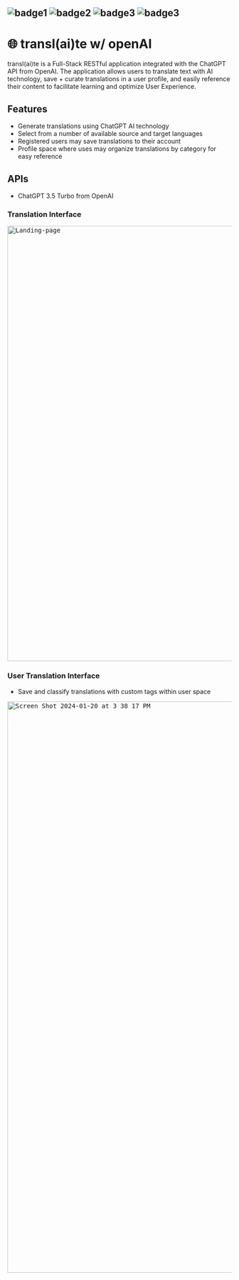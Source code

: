 ## ![badge1](https://img.shields.io/badge/Front--end-React-blue) ![badge2](https://img.shields.io/badge/Back--end-Node.js-green) ![badge3](https://img.shields.io/badge/MongoDB-important) ![badge3](https://img.shields.io/badge/Styled--Components-yellow)

# :globe_with_meridians: transl(ai)te w/ openAI

<p> transl(ai)te is a Full-Stack RESTful application integrated with the ChatGPT API from OpenAI. The application allows users to translate text with AI technology, save + curate translations in a user profile, and easily reference their content to facilitate learning and optimize User Experience. <p>

## Features

- Generate translations using ChatGPT AI technology
- Select from a number of available source and target languages
- Registered users may save translations to their account
- Profile space where uses may organize translations by category for easy reference
  
## APIs
  
- ChatGPT 3.5 Turbo from OpenAI

### Translation Interface

<kbd>
<img width="978" alt="Landing-page" src="https://github.com/Andrew-Pecyna/AI-Translation-Project/assets/122415068/a70e51fe-f097-4095-bc53-2717c0646c60">
</kbd>

### User Translation Interface

- Save and classify translations with custom tags within user space

<kbd>
<img width="1284" alt="Screen Shot 2024-01-20 at 3 38 17 PM" src="https://github.com/Andrew-Pecyna/AI-Translation-Project/assets/122415068/00a8acae-7f45-484c-8c5e-0e47cb144281">
</kbd>
